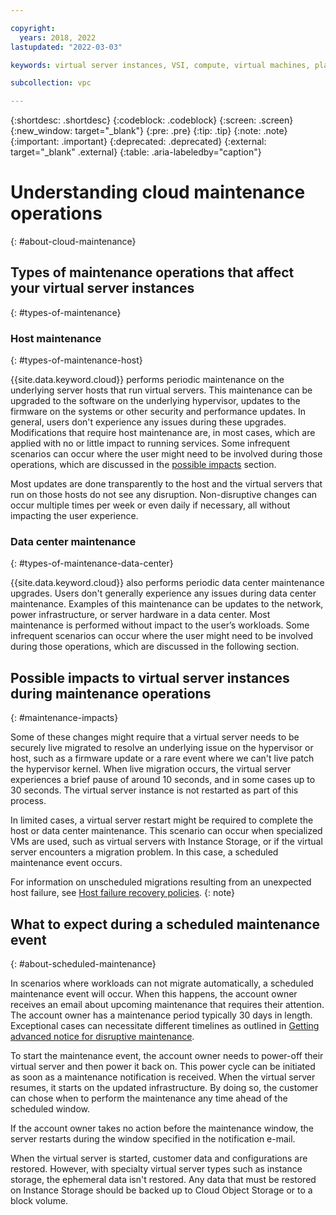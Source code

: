 ```yaml
---

copyright:
  years: 2018, 2022
lastupdated: "2022-03-03"

keywords: virtual server instances, VSI, compute, virtual machines, planning, best practices, instances, virtual servers, virtual server instance, Virtual servers for VPC, gen 2, generation 2, infrastructure, infrastructure as a service, IaaS

subcollection: vpc

---
```


{:shortdesc: .shortdesc}
{:codeblock: .codeblock}
{:screen: .screen}
{:new_window: target="_blank"}
{:pre: .pre}
{:tip: .tip}
{:note: .note}
{:important: .important}
{:deprecated: .deprecated}
{:external: target="_blank" .external}
{:table: .aria-labeledby="caption"}


# Understanding cloud maintenance operations
{: #about-cloud-maintenance}

## Types of maintenance operations that affect your virtual server instances
{: #types-of-maintenance}

### Host maintenance
{: #types-of-maintenance-host}

{{site.data.keyword.cloud}} performs periodic maintenance on the underlying server hosts that run virtual servers. This maintenance can be upgraded to the software on the underlying hypervisor, updates to the firmware on the systems or other security and performance updates. In general, users don't experience any issues during these upgrades. Modifications that require host maintenance are, in most cases, which are applied with no or little impact to running services. Some infrequent scenarios can occur where the user might need to be involved during those operations, which are discussed in the [possible impacts](#maintenance-impacts) section.

Most updates are done transparently to the host and the virtual servers that run on those hosts do not see any disruption. Non-disruptive changes can occur multiple times per week or even daily if necessary, all without impacting the user experience.

### Data center maintenance
{: #types-of-maintenance-data-center}

{{site.data.keyword.cloud}} also performs periodic data center maintenance upgrades. Users don't generally experience any issues during data center maintenance. Examples of this maintenance can be updates to the network, power infrastructure, or server hardware in a data center. Most maintenance is performed without impact to the user’s workloads. Some infrequent scenarios can occur where the user might need to be involved during those operations, which are discussed in the following section.

## Possible impacts to virtual server instances during maintenance operations
{: #maintenance-impacts}

Some of these changes might require that a virtual server needs to be securely live migrated to resolve an underlying issue on the hypervisor or host, such as a firmware update or a rare event where we can't live patch the hypervisor kernel. When live migration occurs, the virtual server experiences a brief pause of around 10 seconds, and in some cases up to 30 seconds. The virtual server instance is not restarted as part of this process.

In limited cases, a virtual server restart might be required to complete the host or data center maintenance. This scenario can occur when specialized VMs are used, such as virtual servers with Instance Storage, or if the virtual server encounters a migration problem. In this case, a scheduled maintenance event occurs.

For information on unscheduled migrations resulting from an unexpected host failure, see [Host failure recovery policies](/docs/vpc?topic=vpc-host-failure-recovery-policies&interface=cli).
{: note}

## What to expect during a scheduled maintenance event
{: #about-scheduled-maintenance}

In scenarios where workloads can not migrate automatically, a scheduled maintenance event will occur.  When this happens, the account owner receives an email about upcoming maintenance that requires their attention. The account owner has a maintenance period typically 30 days in length. Exceptional cases can necessitate different timelines as outlined in [Getting advanced notice for disruptive maintenance](/docs/get-support?topic=get-support-viewing-notifications#disruptive-maintenance).

To start the maintenance event, the account owner needs to power-off their virtual server and then power it back on. This power cycle can be initiated as soon as a maintenance notification is received. When the virtual server resumes, it starts on the updated infrastructure. By doing so, the customer can chose when to perform the maintenance any time ahead of the scheduled window.

If the account owner takes no action before the maintenance window, the server restarts during the window specified in the notification e-mail.

When the virtual server is started, customer data and configurations are restored. However, with specialty virtual server types such as instance storage, the ephemeral data isn't restored. Any data that must be restored on Instance Storage should be backed up to Cloud Object Storage or to a block volume.

